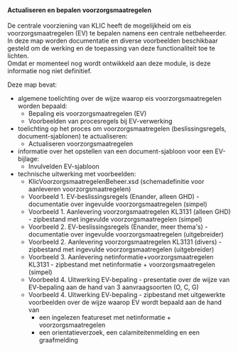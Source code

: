 ﻿#### Actualiseren en bepalen voorzorgsmaatregelen

De centrale voorziening van KLIC heeft de mogelijkheid om eis voorzorgsmaatregelen (EV) te bepalen namens een centrale netbeheerder. In deze map worden documentatie en diverse voorbeelden beschikbaar gesteld om de werking en de toepassing van deze functionaliteit toe te lichten.    
Omdat er momenteel nog wordt ontwikkeld aan deze module, is deze informatie nog niet definitief.

Deze map bevat:
* algemene toelichting over de wijze waarop eis voorzorgsmaatregelen worden bepaald:
  * Bepaling eis voorzorgsmaatregelen (EV)
  * Voorbeelden van procesregels bij EV-verwerking
* toelichting op het proces om voorzorgsmaatregelen (beslissingsregels, document-sjablonen) te actualiseren:
  * Actualiseren voorzorgsmaatregelen
* informatie over het opstellen van een document-sjabloon voor een EV-bijlage:
  * Invulvelden EV-sjabloon
* technische uitwerking met voorbeelden:
  * KlicVoorzorgsmaatregelenBeheer.xsd (schemadefinitie voor aanleveren voorzorgsmaatregelen)
  * Voorbeeld 1. EV-beslissingsregels (Enander, alleen GHD) - documentatie over ingevulde voorzorgsmaatregelen (simpel)
  * Voorbeeld 1. Aanlevering voorzorgsmaatregelen KL3131 (alleen GHD) - zipbestand met ingevulde voorzorgsmaatregelen (simpel)
  * Voorbeeld 2. EV-beslissingsregels (Enander, meer thema's) - documentatie over ingevulde voorzorgsmaatregelen (uitgebreider)
  * Voorbeeld 2. Aanlevering voorzorgsmaatregelen KL3131 (divers) - zipbestand met ingevulde voorzorgsmaatregelen (uitgebreider)
  * Voorbeeld 3. Aanlevering netinformatie+voorzorgsmaatregelen KL3131 - zipbestand met netinformatie + voorzorgsmaatregelen (simpel)
  * Voorbeeld 4. Uitwerking EV-bepaling - presentatie over de wijze van EV-bepaling aan de hand van 3 aanvraagsoorten (O, C, G)
  * Voorbeeld 4. Uitwerking EV-bepaling - zipbestand met uitgewerkte voorbeelden over de wijze waarop EV wordt bepaald aan de hand van
    - een ingelezen featureset met netinformatie + voorzorgsmaatregelen
    - een orientatieverzoek, een calamiteitenmelding en een graafmelding